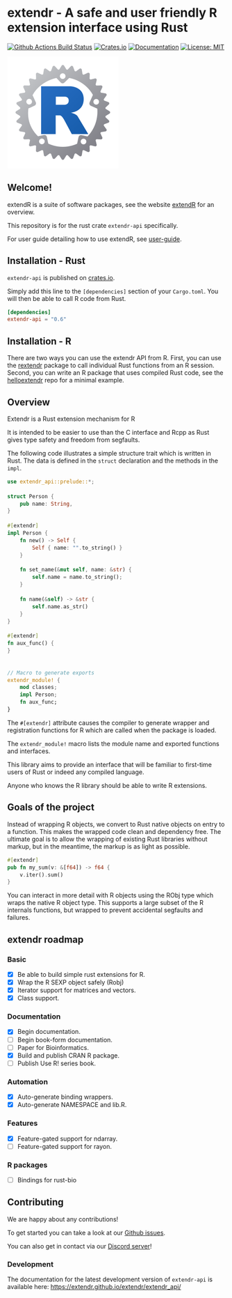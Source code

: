 # extendr - A safe and user friendly R extension interface using Rust

[![Github Actions Build Status](https://github.com/extendr/extendr/workflows/Tests/badge.svg)](https://github.com/extendr/extendr/actions)
[![Crates.io](https://img.shields.io/crates/v/extendr-api.svg)](https://crates.io/crates/extendr-api)
[![Documentation](https://docs.rs/extendr-api/badge.svg)](https://docs.rs/extendr-api)
[![License: MIT](https://img.shields.io/badge/License-MIT-yellow.svg)](https://opensource.org/licenses/MIT)

[![Logo](https://github.com/extendr/extendr/raw/master/extendr-logo-256.png)](https://github.com/extendr/extendr/raw/master/extendr-logo-256.png)

## Welcome!

extendR is a suite of software packages, see the website [extendR](https://extendr.github.io/) for an overview.

This repository is for the rust crate `extendr-api` specifically.

For user guide detailing how to use extendR, see [user-guide](https://extendr.github.io/user-guide/).

## Installation - Rust

`extendr-api` is published on [crates.io](https://crates.io/crates/extendr-api).

Simply add this line to the `[dependencies]` section of your `Cargo.toml`.
You will then be able to call R code from Rust.

```toml
[dependencies]
extendr-api = "0.6"
```

## Installation - R

There are two ways you can use the extendr API from R. First, you can use the [rextendr](https://extendr.github.io/rextendr/) package to call individual Rust functions from an R session. Second, you can write an R package that uses compiled Rust code, see the [helloextendr](https://github.com/extendr/helloextendr) repo for a minimal example.

## Overview

Extendr is a Rust extension mechanism for R

It is intended to be easier to use than the C interface and
Rcpp as Rust gives type safety and freedom from segfaults.

The following code illustrates a simple structure trait
which is written in Rust. The data is defined in the `struct`
declaration and the methods in the `impl`.

```rust
use extendr_api::prelude::*;

struct Person {
    pub name: String,
}

#[extendr]
impl Person {
    fn new() -> Self {
        Self { name: "".to_string() }
    }

    fn set_name(&mut self, name: &str) {
        self.name = name.to_string();
    }

    fn name(&self) -> &str {
        self.name.as_str()
    }
}

#[extendr]
fn aux_func() {
}


// Macro to generate exports
extendr_module! {
    mod classes;
    impl Person;
    fn aux_func;
}
```

The `#[extendr]` attribute causes the compiler to generate
wrapper and registration functions for R which are called
when the package is loaded.

The `extendr_module!` macro lists the module name and exported functions
and interfaces.

This library aims to provide an interface that will be familiar to
first-time users of Rust or indeed any compiled language.

Anyone who knows the R library should be able to write R extensions.

## Goals of the project

Instead of wrapping R objects, we convert to Rust native objects
on entry to a function. This makes the wrapped code clean and dependency
free. The ultimate goal is to allow the wrapping of existing
Rust libraries without markup, but in the meantime, the markup
is as light as possible.

```rust
#[extendr]
pub fn my_sum(v: &[f64]) -> f64 {
    v.iter().sum()
}
```

You can interact in more detail with R objects using the RObj
type which wraps the native R object type. This supports a large
subset of the R internals functions, but wrapped to prevent
accidental segfaults and failures.

## extendr roadmap

### Basic

- [x] Be able to build simple rust extensions for R.
- [x] Wrap the R SEXP object safely (Robj)
- [x] Iterator support for matrices and vectors.
- [x] Class support.

### Documentation

- [x] Begin documentation.
- [ ] Begin book-form documentation.
- [ ] Paper for Bioinformatics.
- [x] Build and publish CRAN R package.
- [ ] Publish Use R! series book.

### Automation

- [x] Auto-generate binding wrappers.
- [x] Auto-generate NAMESPACE and lib.R.

### Features

- [x] Feature-gated support for ndarray.
- [ ] Feature-gated support for rayon.

### R packages

- [ ] Bindings for rust-bio

## Contributing

We are happy about any contributions!

To get started you can take a look at our [Github issues](https://github.com/extendr/extendr/issues).

You can also get in contact via our [Discord server](https://discord.gg/7hmApuc)!

### Development

The documentation for the latest development version of `extendr-api` is available here: 
<https://extendr.github.io/extendr/extendr_api/>
